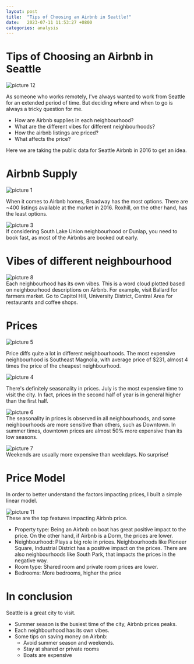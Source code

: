 ```yaml
---
layout: post
title:  "Tips of Choosing an Airbnb in Seattle!"
date:   2023-07-11 11:53:27 +0800
categories: analysis
---
```


# Tips of Choosing an Airbnb in Seattle

![picture 12](datascience/assets/img/756089864d356688211eff6258996a3f937564120b6e95de2b26a9ce64d770b5.png)  


As someone who works remotely, I've always wanted to work from Seattle for an extended period of time. But deciding where and when to go is always a tricky question for me. 
* How are Airbnb supplies in each neighbourhood?
* What are the different vibes for different neighbourhoods? 
* How the airbnb listings are priced? 
* What affects the price?

Here we are taking the public data for Seattle Airbnb in 2016 to get an idea. 

# Airbnb Supply 

![picture 1](datascience/assets/img/f979a101d1b976d941fc4d9f3a82a18536f5f78ae7bb463b677468f86905cfb2.png)  

When it comes to Airbnb homes, Broadway has the most options. There are ~400 listings available at the market in 2016. Roxhill, on the other hand, has the least options. 

![picture 3](datascience/assets/img/f8b9d4489cf9559c3ff0e3ccb9fb9440c04a10cccb1557039db9d36f884e6919.png)  
If considering South Lake Union neighbourhood or Dunlap, you need to book fast, as most of the Airbnbs are booked out early. 

# Vibes of different neighbourhood

![picture 8](datascience/assets/img/6c89ff010f82424035051af0cfca10081ac3dd59e115df7f082922a7e6fc9123.png)  
Each neighbourhood has its own vibes. This is a word cloud plotted based on neighbourhood descriptions on Airbnb. 
For example, visit Ballard for farmers market. Go to Capitol Hill, University District, Central Area for restaurants and coffee shops. 

# Prices

![picture 5](datascience/assets/img/7330be4001b23127e9f841f503e60a4b0b619f1b48b3ce6e91070eb540b88e79.png)  

Price diffs quite a lot in different neighbourhoods. The most expensive neighbourhood is Southeast Magnolia, with average price of $231, almost 4 times the price of the cheapest neighbourhood.

![picture 4](datascience/assets/img/b844d33450062e1998d507d1a17d08c4b46ae75992e4892d9e3949317acf79f1.png)  

There's definitely seasonality in prices. July is the most expensive time to visit the city. In fact, prices in the second half of year is in general higher than the first half. 

![picture 6](datascience/assets/img/f6d31cf60f37d2697b4a35d42fed433e8ecdf394bbc8e1f2e45560f10e1258e3.png)  
The seasonality in prices is observed in all neighbourhoods, and some neighbourhoods are more sensitive than others, such as Downtown. In summer times, downtown prices are almost 50% more expensive than its low seasons. 

![picture 7](datascience/assets/img/7023a5f28bde795a00514ad0624ed3b20896be5728408f33001fcacb497190a9.png)  
Weekends are usually more expensive than weekdays. No surprise!

# Price Model

In order to better understand the factors impacting prices, I built a simple linear model. 

![picture 11](datascience/assets/img/263eb21d654968e8b4335b6009ba9c0bd682e9b64653805a6681ff8eb6ac2f0c.png)  
These are the top features impacting Airbnb price. 
* Property type: Being an Airbnb on boat has great positive impact to the price. On the other hand, if Airbnb is a Dorm, the prices are lower.
* Neighbourhood: Plays a big role in prices. Neighbourhoods like Pioneer Square, Industrial District has a positive impact on the prices. There are also neighbourhoods like South Park, that impacts the prices in the negative way.
* Room type: Shared room and private room prices are lower. 
* Bedrooms: More bedrooms, higher the price

# In conclusion

Seattle is a great city to visit. 
* Summer season is the busiest time of the city, Airbnb prices peaks.
* Each neighbourhood has its own vibes.
* Some tips on saving money on Airbnb:
  * Avoid summer season and weekends.
  * Stay at shared or private rooms
  * Boats are expensive